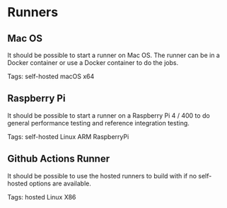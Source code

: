 # Runners

## Mac OS

It should be possible to start a runner on Mac OS. The runner can be in a Docker container or use a Docker container to do the jobs.

Tags: self-hosted macOS x64


## Raspberry Pi

It should be possible to start a runner on a Raspberry Pi 4 / 400 to do general performance testing and reference integration testing.

Tags: self-hosted Linux ARM RaspberryPi


## Github Actions Runner

It should be possible to use the hosted runners to build with if no self-hosted options are available.

Tags: hosted Linux X86
